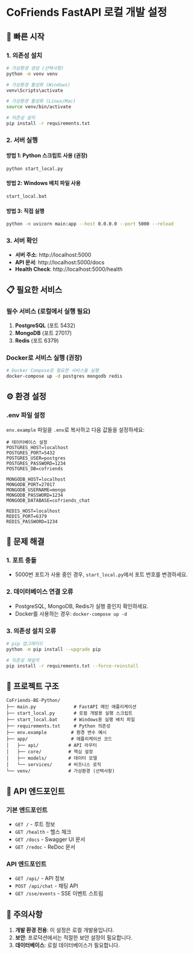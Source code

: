 # CoFriends FastAPI 로컬 개발 설정

## 🚀 빠른 시작

### 1. 의존성 설치
```bash
# 가상환경 생성 (선택사항)
python -m venv venv

# 가상환경 활성화 (Windows)
venv\Scripts\activate

# 가상환경 활성화 (Linux/Mac)
source venv/bin/activate

# 의존성 설치
pip install -r requirements.txt
```

### 2. 서버 실행

#### 방법 1: Python 스크립트 사용 (권장)
```bash
python start_local.py
```

#### 방법 2: Windows 배치 파일 사용
```cmd
start_local.bat
```

#### 방법 3: 직접 실행
```bash
python -m uvicorn main:app --host 0.0.0.0 --port 5000 --reload
```

### 3. 서버 확인
- **서버 주소**: http://localhost:5000
- **API 문서**: http://localhost:5000/docs
- **Health Check**: http://localhost:5000/health

## 📋 필요한 서비스

### 필수 서비스 (로컬에서 실행 필요)
1. **PostgreSQL** (포트 5432)
2. **MongoDB** (포트 27017) 
3. **Redis** (포트 6379)

### Docker로 서비스 실행 (권장)
```bash
# Docker Compose로 필요한 서비스들 실행
docker-compose up -d postgres mongodb redis
```

## ⚙️ 환경 설정

### .env 파일 설정
`env.example` 파일을 `.env`로 복사하고 다음 값들을 설정하세요:

```env
# 데이터베이스 설정
POSTGRES_HOST=localhost
POSTGRES_PORT=5432
POSTGRES_USER=postgres
POSTGRES_PASSWORD=1234
POSTGRES_DB=cofriends

MONGODB_HOST=localhost
MONGODB_PORT=27017
MONGODB_USERNAME=mongo
MONGODB_PASSWORD=1234
MONGODB_DATABASE=cofriends_chat

REDIS_HOST=localhost
REDIS_PORT=6379
REDIS_PASSWORD=1234
```

## 🔧 문제 해결

### 1. 포트 충돌
- 5000번 포트가 사용 중인 경우, `start_local.py`에서 포트 번호를 변경하세요.

### 2. 데이터베이스 연결 오류
- PostgreSQL, MongoDB, Redis가 실행 중인지 확인하세요.
- Docker를 사용하는 경우: `docker-compose up -d`

### 3. 의존성 설치 오류
```bash
# pip 업그레이드
python -m pip install --upgrade pip

# 의존성 재설치
pip install -r requirements.txt --force-reinstall
```

## 📁 프로젝트 구조
```
CoFriends-BE-Python/
├── main.py              # FastAPI 메인 애플리케이션
├── start_local.py       # 로컬 개발용 실행 스크립트
├── start_local.bat      # Windows용 실행 배치 파일
├── requirements.txt     # Python 의존성
├── env.example         # 환경 변수 예시
├── app/                # 애플리케이션 코드
│   ├── api/           # API 라우터
│   ├── core/          # 핵심 설정
│   ├── models/        # 데이터 모델
│   └── services/      # 비즈니스 로직
└── venv/              # 가상환경 (선택사항)
```

## 🎯 API 엔드포인트

### 기본 엔드포인트
- `GET /` - 루트 정보
- `GET /health` - 헬스 체크
- `GET /docs` - Swagger UI 문서
- `GET /redoc` - ReDoc 문서

### API 엔드포인트
- `GET /api/` - API 정보
- `POST /api/chat` - 채팅 API
- `GET /sse/events` - SSE 이벤트 스트림

## 🚨 주의사항

1. **개발 환경 전용**: 이 설정은 로컬 개발용입니다.
2. **보안**: 프로덕션에서는 적절한 보안 설정이 필요합니다.
3. **데이터베이스**: 로컬 데이터베이스가 필요합니다.
